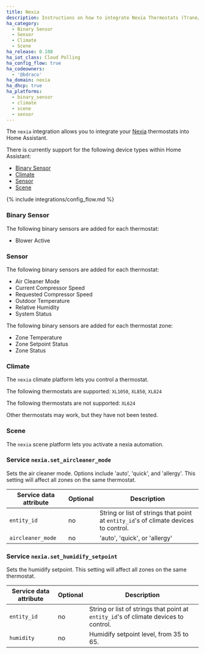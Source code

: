 ```yaml
---
title: Nexia
description: Instructions on how to integrate Nexia Thermostats (Trane/American Standard) into Home Assistant.
ha_category:
  - Binary Sensor
  - Sensor
  - Climate
  - Scene
ha_release: 0.108
ha_iot_class: Cloud Polling
ha_config_flow: true
ha_codeowners:
  - '@bdraco'
ha_domain: nexia
ha_dhcp: true
ha_platforms:
  - binary_sensor
  - climate
  - scene
  - sensor
---
```


The `nexia` integration allows you to integrate your [Nexia](https://mynexia.com/) thermostats into Home Assistant.

There is currently support for the following device types within Home Assistant:

- [Binary Sensor](#binary-sensor)
- [Climate](#climate)
- [Sensor](#sensor)
- [Scene](#scene)

{% include integrations/config_flow.md %}

### Binary Sensor

The following binary sensors are added for each thermostat:

- Blower Active

### Sensor

The following binary sensors are added for each thermostat:

- Air Cleaner Mode
- Current Compressor Speed
- Requested Compressor Speed
- Outdoor Temperature
- Relative Humidity
- System Status

The following binary sensors are added for each thermostat zone:

- Zone Temperature
- Zone Setpoint Status
- Zone Status

### Climate

The `nexia` climate platform lets you control a thermostat.

The following thermostats are supported: `XL1050`, `XL850`, `XL824`

The following thermostats are not supported: `XL624`

Other thermostats may work, but they have not been tested.

### Scene

The `nexia` scene platform lets you activate a nexia automation.

### Service `nexia.set_aircleaner_mode`

Sets the air cleaner mode. Options include 'auto', 'quick', and 
'allergy'. This setting will affect all zones on the same thermostat.

| Service data attribute | Optional | Description |
| ---------------------- | -------- | ----------- |
| `entity_id` | no | String or list of strings that point at `entity_id`'s of climate devices to control.
| `aircleaner_mode` | no | 'auto', 'quick', or 'allergy'

### Service `nexia.set_humidify_setpoint`

Sets the humidify setpoint. This setting will affect all zones on the same thermostat.

| Service data attribute | Optional | Description |
| ---------------------- | -------- | ----------- |
| `entity_id` | no | String or list of strings that point at `entity_id`'s of climate devices to control.
| `humidity` | no | Humidify setpoint level, from 35 to 65.
